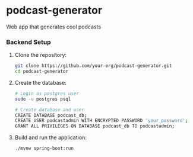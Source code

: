 # podcast-generator
Web app that generates cool podcasts

### Backend Setup
1. Clone the repository:
   ```bash
   git clone https://github.com/your-org/podcast-generator.git
   cd podcast-generator
   ```

2. Create the database:
   ```bash
   # Login as postgres user
   sudo -u postgres psql

   # Create database and user
   CREATE DATABASE podcast_db;
   CREATE USER podcastadmin WITH ENCRYPTED PASSWORD 'your_password';
   GRANT ALL PRIVILEGES ON DATABASE podcast_db TO podcastadmin;
   ```

3. Build and run the application:
   ```bash
   ./mvnw spring-boot:run
   ```
